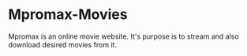 # Mpromax-Movies
Mpromax is an online movie website. It's purpose is to stream and also download desired movies from it.

